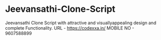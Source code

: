 # Jeevansathi-Clone-Script
 Jeevansathi Clone Script with attractive and  visuallyappealing design and complete Functionality.
URL - https://codexxa.in/
MOBILE NO - 9607588899

